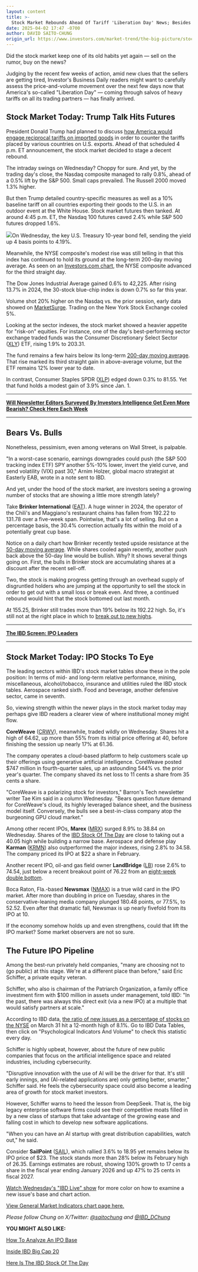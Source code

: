 ```yaml
---
layout: content
title: >-
  Stock Market Rebounds Ahead Of Tariff 'Liberation Day' News; Besides Newsmax, Watch These 5 IPO Stocks Now
date: 2025-04-02 17:47 -0700
author: DAVID SAITO-CHUNG
origin_url: https://www.investors.com/market-trend/the-big-picture/stock-market-rebounds-tariff-liberation-day-newsmax-ipo-stocks/
---
```






Did the stock market keep one of its old habits yet again — sell on the rumor, buy on the news?


Judging by the recent few weeks of action, amid new clues that the sellers are getting tired, Investor's Business Daily readers might want to carefully assess the price-and-volume movement over the next few days now that America's so-called "Liberation Day" — coming through salvos of heavy tariffs on all its trading partners — has finally arrived.




Stock Market Today: Trump Talk Hits Futures
-------------------------------------------


President Donald Trump had planned to discuss [how America would engage reciprocal tariffs on imported goods](https://www.investors.com/news/trump-tariffs-president-reciprocal-tariffs-liberation-day-sp-500/) in order to counter the tariffs placed by various countries on U.S. exports. Ahead of that scheduled 4 p.m. ET announcement, the stock market decided to stage a decent rebound.


The intraday swings on Wednesday? Choppy for sure. And yet, by the trading day's close, the Nasdaq composite managed to rally 0.8%, ahead of a 0.5% lift by the S&P 500. Small caps prevailed. The Russell 2000 moved 1.3% higher.


But then Trump detailed country-specific measures as well as a 10% baseline tariff on all countries exporting their goods to the U.S. in an outdoor event at the White House. Stock market futures then tanked. At around 4:45 p.m. ET, the Nasdaq 100 futures caved 2.4% while S&P 500 futures dropped 1.6%.


![](https://www.investors.com/wp-content/uploads/2025/04/MP040225.jpg)On Wednesday, the key U.S. Treasury 10-year bond fell, sending the yield up 4 basis points to 4.19%.


Meanwhile, the NYSE composite's modest rise was still telling in that this index has continued to hold its ground at the long-term 200-day moving average. As seen on an [Investors.com chart](https://research.investors.com/stock-charts/amex-nyse-composite-index-0nyc.htm?cht=pvc&type=daily), the NYSE composite advanced for the third straight day.


The Dow Jones Industrial Average gained 0.6% to 42,225. After rising 13.7% in 2024, the 30-stock blue-chip index is down 0.7% so far this year.


Volume shot 20% higher on the Nasdaq vs. the prior session, early data showed on [MarketSurge](https://marketsurge.investors.com/?src=A012BF). Trading on the New York Stock Exchange cooled 5%.


Looking at the sector indexes, the stock market showed a heavier appetite for "risk-on" equities. For instance, one of the day's best-performing sector exchange traded funds was the Consumer Discretionary Select Sector ([XLY](https://research.investors.com/quote.aspx?symbol=XLY)) ETF, rising 1.9% to 203.31.


The fund remains a few hairs below its long-term [200-day moving average](https://www.investors.com/how-to-invest/investors-corner/moving-averages-provide-effective-tool-for-your-trading/). That rise marked its third straight gain in above-average volume, but the ETF remains 12% lower year to date.


In contrast, Consumer Staples SPDR ([XLP](https://research.investors.com/quote.aspx?symbol=XLP)) edged down 0.3% to 81.55. Yet that fund holds a modest gain of 3.9% since Jan. 1.




---


[**Will Newsletter Editors Surveyed By Investors Intelligence Get Even More Bearish? Check Here Each Week**](https://research.investors.com/psychological-market-indicators/)




---


Bears Vs. Bulls
---------------


Nonetheless, pessimism, even among veterans on Wall Street, is palpable.


"In a worst-case scenario, earnings downgrades could push (the S&P 500 tracking index ETF) SPY another 5%-10% lower, invert the yield curve, and send volatility (VIX) past 30," Arnim Holzer, global macro strategist at Easterly EAB, wrote in a note sent to IBD.


And yet, under the hood of the stock market, are investors seeing a growing number of stocks that are showing a little more strength lately?


Take **Brinker International** ([EAT](https://research.investors.com/quote.aspx?symbol=EAT)). A huge winner in 2024, the operator of the Chili's and Maggiano's restaurant chains has fallen from 192.22 to 131.78 over a five-week span. Pointwise, that's a lot of selling. But on a percentage basis, the 30.4% correction actually fits within the mold of a potentially great cup base.



Notice on a daily chart how Brinker recently tested upside resistance at the [50-day moving average](https://www.investors.com/how-to-invest/investors-corner/50-day-moving-average-identifies-buy-sell-signals/). While shares cooled again recently, another push back above the 50-day line would be bullish. Why? It shows several things going on. First, the bulls in Brinker stock are accumulating shares at a discount after the recent sell-off.


Two, the stock is making progress getting through an overhead supply of disgruntled holders who are jumping at the opportunity to sell the stock in order to get out with a small loss or break even. And three, a continued rebound would hint that the stock bottomed out last month.


At 155.25, Brinker still trades more than 19% below its 192.22 high. So, it's still not at the right place in which to [break out to new highs](https://www.investors.com/how-to-invest/investors-corner/what-is-stock-breakout/).




---


[**The IBD Screen: IPO Leaders**](https://research.investors.com/stock-lists/ipo-leaders/)




---


Stock Market Today: IPO Stocks To Eye
-------------------------------------


The leading sectors within IBD's stock market tables show these in the pole position: In terms of mid- and long-term relative performance, mining, miscellaneous, alcohol/tobacco, insurance and utilities ruled the IBD stock tables. Aerospace ranked sixth. Food and beverage, another defensive sector, came in seventh.


So, viewing strength within the newer plays in the stock market today may perhaps give IBD readers a clearer view of where institutional money might flow.



**CoreWeave** ([CRWV](https://research.investors.com/quote.aspx?symbol=CRWV)), meanwhile, traded wildly on Wednesday. Shares hit a high of 64.62, up more than 55% from its initial price offering at 40, before finishing the session up nearly 17% at 61.36.


The company operates a cloud-based platform to help customers scale up their offerings using generative artificial intelligence. CoreWeave posted $747 million in fourth-quarter sales, up an astounding 544% vs. the prior year's quarter. The company shaved its net loss to 11 cents a share from 35 cents a share.


"CoreWeave is a polarizing stock for investors," Barron's Tech newsletter writer Tae Kim said in a column Wednesday. "Bears question future demand for CoreWeave's cloud, its highly leveraged balance sheet, and the business model itself. Conversely, the bulls see a best-in-class company atop the burgeoning GPU cloud market."


Among other recent IPOs, **Marex** ([MRX](https://research.investors.com/quote.aspx?symbol=MRX)) surged 8.9% to 38.84 on Wednesday. Shares of the [IBD Stock Of The Day](https://www.investors.com/research/ibd-stock-of-the-day/financial-stock-marex-group-mrx-stock-of-the-day/) are close to taking out a 40.05 high while building a narrow base. Aerospace and defense play **Karman** ([KRMN](https://research.investors.com/quote.aspx?symbol=KRMN)) also outperformed the major indexes, rising 2.8% to 34.58. The company priced its IPO at $22 a share in February.


Another recent IPO, oil-and gas field owner **LandBridge** ([LB](https://research.investors.com/quote.aspx?symbol=LB)) rose 2.6% to 74.54, just below a recent breakout point of 76.22 from an [eight-week double bottom](https://www.investors.com/how-to-invest/investors-corner/when-buy-growth-stocks-why-double-bottom-base-fuels-strong-breakouts/).


Boca Raton, Fla.-based **Newsmax** ([NMAX](https://research.investors.com/quote.aspx?symbol=NMAX)) is a true wild card in the IPO market. After more than doubling in price on Tuesday, shares in the conservative-leaning media company plunged 180.48 points, or 77.5%, to 52.52. Even after that dramatic fall, Newsmax is up nearly fivefold from its IPO at 10.


If the economy somehow holds up and even strengthens, could that lift the IPO market? Some market observers are not so sure.


The Future IPO Pipeline
-----------------------


Among the best-run privately held companies, "many are choosing not to (go public) at this stage. We're at a different place than before," said Eric Schiffer, a private equity veteran.


Schiffer, who also is chairman of the Patriarch Organization, a family office investment firm with $100 million in assets under management, told IBD: "In the past, there was always this direct exit (via a new IPO) at a multiple that would satisfy partners at scale."


According to IBD data, [the ratio of new issues as a percentage of stocks on the NYSE](https://www.investors.com/wp-content/uploads/2025/04/DailyPsycho_040125.pdf) on March 31 hit a 12-month high of 8.1%. Go to IBD Data Tables, then click on "Psychological Indicators And Volume" to check this statistic every day.


Schiffer is highly upbeat, however, about the future of new public companies that focus on the artificial intelligence space and related industries, including cybersecurity.


"Disruptive innovation with the use of AI will be the driver for that. It's still early innings, and (AI-related applications are) only getting better, smarter," Schiffer said. He feels the cybersecurity space could also become a leading area of growth for stock market investors.


However, Schiffer warns to heed the lesson from DeepSeek. That is, the big legacy enterprise software firms could see their competitive moats filled in by a new class of startups that take advantage of the growing ease and falling cost in which to develop new software applications.


"When you can have an AI startup with great distribution capabilities, watch out," he said.


Consider **SailPoint** ([SAIL](https://research.investors.com/quote.aspx?symbol=SAIL)), which rallied 3.6% to 18.95 yet remains below its IPO price of $23. The stock stands more than 28% below its February high of 26.35. Earnings estimates are robust, showing 130% growth to 17 cents a share in the fiscal year ending January 2026 and up 47% to 25 cents in fiscal 2027.


[Watch Wednesday's "IBD Live" show](https://research.investors.com/ibdlive/?id=IBD-Live&src=A00582A) for more color on how to examine a new issue's base and chart action.


[View General Market Indicators chart page here.](https://www.investors.com/wp-content/uploads/2025/04/DailyGMI_040225.pdf)


*Please follow Chung on X/Twitter:* [*@saitochung*](https://twitter.com/SaitoChung) *and* [*@IBD\_DChung*](https://twitter.com/IBD_DChung)


**YOU MIGHT ALSO LIKE:**


[How To Analyze An IPO Base](https://www.investors.com/how-to-invest/investors-corner/ipo-bases-rich-gains/)


[Inside IBD Big Cap 20](https://research.investors.com/stock-lists/big-cap-20/)


[Here Is The IBD Stock Of The Day](https://www.investors.com/research/ibd-stock-of-the-day/)





